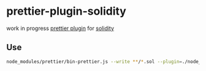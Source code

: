 # prettier-plugin-solidity

work in progress [prettier plugin](https://github.com/prettier/prettier/issues/4180) for [solidity](https://github.com/ethereum/solidity)

## Use

```bash
node_modules/prettier/bin-prettier.js --write **/*.sol --plugin=./node_modules/prettier-plugin-solidity
```
